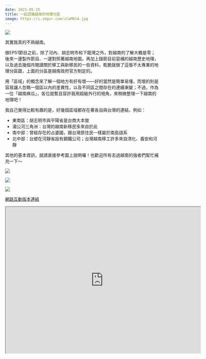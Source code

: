 ```yaml
---
date: 2021-05-15
title: 一起認識越南的地理分區
image: https://i.imgur.com/iCaM6tA.jpg
---
```


![](https://i.imgur.com/iCaM6tA.jpg)

其實我真的不熟越南。

做EP51節目之前，除了河內、胡志明市和下龍灣之外，對越南的了解大概是零；後來一邊製作節目、一邊對照著越南地圖，再加上錄節目前惡補的越南歷史地理，以及過去幾個月閱讀關於移工與新移民的一些資料，乾脆就做了這張不太專業的地理分區圖，上面的分區是越南政府官方制定的。

用「區域」的概念來了解一個地方有好有壞——好的當然是簡單易懂，而壞的則是容易讓人忽略一個區以內的差異性，以及不同區之間存在的連續漸變；不過，作為一位「越南麻瓜」，各位就暫且容許我用超級外行的視角，來稍微整理一下越南的地理吧！

我自己覺得比較有趣的是，好幾個區域都存在著各自與台灣的連結，例如：

- 東南區：胡志明市與平陽省是台商大本營
- 湄公河三角洲：台灣的越南新移民多來自於此
- 南中部：曾經存在的占婆國，跟台灣原住民一樣屬於南島語系
- 北中部：台塑在河靜省設有鋼鐵公司；台灣越南移工許多來自清化、義安和河靜

其他的基本資訊，就請直接參考圖上說明囉！也歡迎所有去過越南的強者們幫忙補充一下～

![](https://i.imgur.com/mN3in35.jpg)

![](https://i.imgur.com/J0loMrL.jpg)

![](https://i.imgur.com/YaI96Vo.jpg)

[網路互動版本連結](https://www.google.com/maps/d/viewer?mid=1dWpeuAbU7qRo4abW3rOCccHl2Y6zSYvW)

<iframe src="https://www.google.com/maps/d/u/0/embed?mid=1dWpeuAbU7qRo4abW3rOCccHl2Y6zSYvW" width="640" height="480"></iframe>
